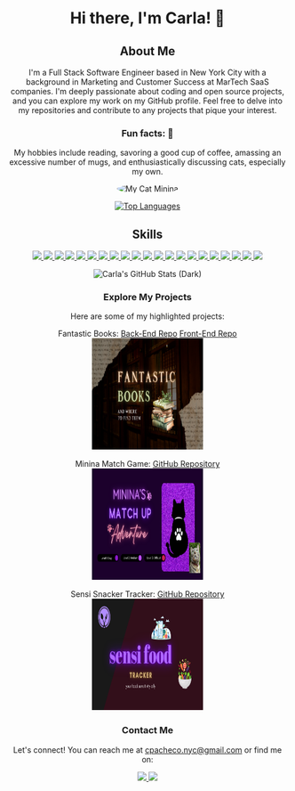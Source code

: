 <div align="center">
  <h1>Hi there, I'm Carla! 👋</h1>

## About Me

I'm a Full Stack Software Engineer based in New York City with a background in Marketing and Customer Success at MarTech SaaS companies. I'm deeply passionate about coding and open source projects, and you can explore my work on my GitHub profile. Feel free to delve into my repositories and contribute to any projects that pique your interest.

### Fun facts: 🌟
My hobbies include reading, savoring a good cup of coffee, amassing an excessive number of mugs, and enthusiastically discussing cats, especially my own.

<img src="images/mini.png" alt="My Cat Minina" style="border-radius: 50%; width: 280px; height: 280px">

[![Top Languages](https://github-readme-stats.vercel.app/api/top-langs/?username=cmpacheco23&layout=donut)](https://github.com/cmpacheco23/github-readme-stats)

## Skills
<a href="#"><img src="https://img.shields.io/badge/-Git-black?style=flat-square&logo=git" />  </a>
      <a href="#"><img src="https://img.shields.io/badge/-HTML5-E34F26?style=flat-square&logo=html5&logoColor=white" />  </a>
      <a href="#"><img src="https://img.shields.io/badge/-CSS3-1572B6?style=flat-square&logo=css3" />  </a>
      <a href="#"><img src="https://img.shields.io/badge/-JavaScript-F7DF1E?style=flat-square&logo=javascript&logoColor=black" />  </a>
      <a href="#"><img src="https://img.shields.io/badge/-React-61DAFB?style=flat-square&logo=React&logoColor=black" />  </a>
      <a href="#"><img src="https://img.shields.io/badge/-React_Router-CA4245?style=flat-square&for-the-badge&logo=react-router&logoColor=white" />  </a>
      <a href="#"><img src="https://img.shields.io/badge/-NodeJS-339933?style=flat-square&logo=Node.js&logoColor=white" />  </a>
      <a href="#"><img src="https://img.shields.io/badge/-Python3-3776AB?style=flat-square&logo=Python&logoColor=white" />  </a>
      <a href="#"><img src="https://img.shields.io/badge/-Express.js-404D59?style=flat-square&for-the-badge" />  </a>
      <a href="#"><img src="https://img.shields.io/badge/-MongoDB-white?style=flat-square&logo=mongodb" />  </a>
      <a href="#"><img src="https://img.shields.io/badge/Django-092E20?style=flate-square&logo=django&logoColor=green" /> <a/>
      <a href="#"><img src="https://img.shields.io/badge/-PostgreSQL-336791?style=flat-square&logo=postgresql" />  </a>
      <a href="#"><img src="https://img.shields.io/badge/-Bootstrap-563D7C?style=flat-square&logo=bootstrap" />  </a>
      <a href="#"><img src="https://img.shields.io/badge/-Postman-FF6C37?style=flat-square&logo=Postman&logoColor=white" />  </a>
      <a href="#"><img src="https://img.shields.io/badge/-Trello-0079BF?style=flat-square&logo=Trello&logoColor=white" />  </a>
      <a href="#"><img src="https://img.shields.io/badge/-VS_Code-007ACC?style=flat-square&logo=visual-studio-code" />  </a>
      <a href="#"><img src="https://img.shields.io/badge/Notion-%23000000.svg?style=flat-square&for-the-badge&logo=notion&logoColor=white" />  </a>
      <a href="#"><img src="https://img.shields.io/badge/-Slack-4A154B?style=flat-square&logo=slack" />  </a>
      <a href="#"><img src="https://img.shields.io/badge/-Zoom-2D8CFF?style=flat-square&logo=zoom&logoColor=white" />  </a>
      <a href="#"><img src="https://img.shields.io/badge/-Netlify-00C7B7?style=flat-square&logo=netlify&logoColor=white" />  </a>
      <a href="#"><img src="https://img.shields.io/badge/API-Google_Books-ff69b4?style=flat-square" />  </a>


![Carla's GitHub Stats (Dark)](https://github-readme-stats.vercel.app/api?username=cmpacheco23&show_icons=true&rank_icon=github&theme=dark)


### Explore My Projects 

Here are some of my highlighted projects:



Fantastic Books:  [Back-End Repo](https://github.com/cmpacheco23/fantastic-books-back-end) [Front-End Repo](https://github.com/cmpacheco23/fantastic-books-front-end)
  <br>
  <img src="images/books.png" width="200" height="200">


Minina Match Game: [GitHub Repository](https://github.com/cmpacheco23/minina-match-game)
  <br>
  <img src="images/minina.png" width="200" height="200">

Sensi Snacker Tracker: [GitHub Repository](https://github.com/cmpacheco23/sensi-snacker-tracker)
  <br>
  <img src="images/food.png" width="200" height="200">


### Contact Me

Let's connect! You can reach me at [cpacheco.nyc@gmail.com](mailto:cpacheco.nyc@gmail.com) or find me on:
 

<a href="https://www.linkedin.com/in/thecarlapacheco/"><img src="https://img.shields.io/badge/-LinkedIn-0077B5?style=flat-square&logo=LinkedIn&logoColor=white" />
</a>
<a href="https://github.com/cmpacheco23?tab=repositories"><img src="https://img.shields.io/github/followers/cmpacheco23?color=black&label=GitHub&logo=GitHub&logoColor=white&style=flat-square" />
</a>
<br />

</div>
